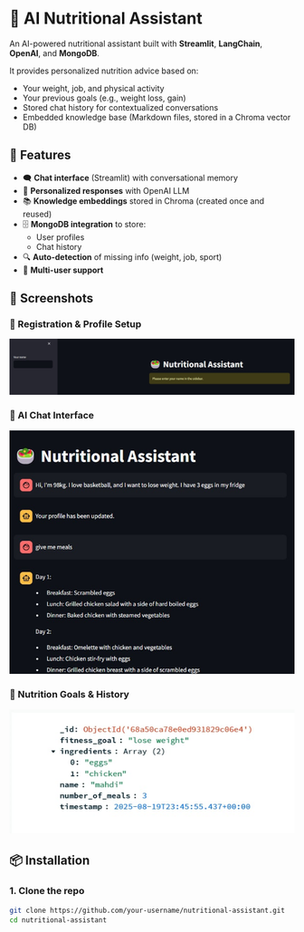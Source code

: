 # 🥗 AI Nutritional Assistant

An AI-powered nutritional assistant built with **Streamlit**, **LangChain**, **OpenAI**, and **MongoDB**.

It provides personalized nutrition advice based on:
- Your weight, job, and physical activity
- Your previous goals (e.g., weight loss, gain)
- Stored chat history for contextualized conversations
- Embedded knowledge base (Markdown files, stored in a Chroma vector DB)

## 🚀 Features

- 🗨️ **Chat interface** (Streamlit) with conversational memory
- 🤖 **Personalized responses** with OpenAI LLM
- 📚 **Knowledge embeddings** stored in Chroma (created once and reused)
- 🗄️ **MongoDB integration** to store:
  - User profiles
  - Chat history
- 🔍 **Auto-detection** of missing info (weight, job, sport)
- 👥 **Multi-user support**

## 📸 Screenshots

### 🔹 Registration & Profile Setup
![Nutrition Goals & History](assets/goals.jpg)

### 🔹 AI Chat Interface  
![AI Chat Interface](assets/chat.jpg)

### 🔹 Nutrition Goals & History
![Registration & Profile Setup](assets/registration.jpg)


## 📦 Installation

### 1. Clone the repo
```bash
git clone https://github.com/your-username/nutritional-assistant.git
cd nutritional-assistant